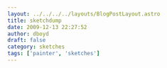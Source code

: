 ```yaml
---
layout: ../../../../layouts/BlogPostLayout.astro
title: sketchdump
date: 2009-12-13 22:27:52
author: dboyd
draft: false
category: sketches
tags: ['painter', 'sketches']
---
```

<img
src="https://img.selfiespirits.com/images/2009/12/Anchisi_003.jpg"
alt=""
/>


<img
src="https://img.selfiespirits.com/images/2009/12/alex_001.jpg"
alt=""
/>


<img
src="https://img.selfiespirits.com/images/2009/12/martari001.jpg"
alt=""
/>

<img
src="https://img.selfiespirits.com/images/2009/12/stam_001.jpg"
alt=""
/>


<img
src="https://img.selfiespirits.com/images/2009/12/beech001.jpg"
alt=""
/>


<img
src="https://img.selfiespirits.com/images/2009/12/brittanyJ_001.jpg"
alt=""
/>


<img
sizes=""
src="https://img.selfiespirits.com/images/2009/12/sadNinja_003.jpg"
alt=""
/>


<img
src="https://img.selfiespirits.com/images/2009/12/aestheticD1.jpg"
alt=""
/>


<img
src="https://img.selfiespirits.com/images/2009/12/blackShirt003.jpg"
alt=""
/>


<img
src="https://img.selfiespirits.com/images/2009/12/giovanni.jpg"
alt=""
/>


<img
src="https://img.selfiespirits.com/images/2009/12/vulcan.jpg"
alt=""
/>


<img
src="https://img.selfiespirits.com/images/2009/12/kari.jpg"
alt=""
/>


<img
src="https://img.selfiespirits.com/images/2009/12/Cold_Pink_by_dboyd.jpg"
alt=""
/>

